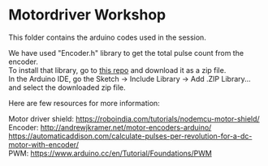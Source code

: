 # Motordriver Workshop
This folder contains the arduino codes used in the session.

We have used "Encoder.h" library to get the total pulse count from the encoder.
<br>
To install that library, go to [this repo](https://github.com/PaulStoffregen/Encoder) and download it as a zip file.
<br>
In the Arduino IDE, go the Sketch -> Include Library -> Add .ZIP Library... and select the downloaded zip file.

Here are few resources for more information:

Motor driver shield: https://roboindia.com/tutorials/nodemcu-motor-shield/
<br>
Encoder: http://andrewjkramer.net/motor-encoders-arduino/
<br>
https://automaticaddison.com/calculate-pulses-per-revolution-for-a-dc-motor-with-encoder/
<br>
PWM: https://www.arduino.cc/en/Tutorial/Foundations/PWM
